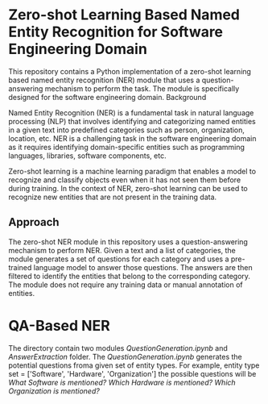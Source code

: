 # Zero-shot Learning Based Named Entity Recognition for Software Engineering Domain

This repository contains a Python implementation of a zero-shot learning based named entity recognition (NER) module that uses a question-answering mechanism to perform the task. The module is specifically designed for the software engineering domain.
Background

Named Entity Recognition (NER) is a fundamental task in natural language processing (NLP) that involves identifying and categorizing named entities in a given text into predefined categories such as person, organization, location, etc. NER is a challenging task in the software engineering domain as it requires identifying domain-specific entities such as programming languages, libraries, software components, etc.

Zero-shot learning is a machine learning paradigm that enables a model to recognize and classify objects even when it has not seen them before during training. In the context of NER, zero-shot learning can be used to recognize new entities that are not present in the training data.

## Approach

The zero-shot NER module in this repository uses a question-answering mechanism to perform NER. Given a text and a list of categories, the module generates a set of questions for each category and uses a pre-trained language model to answer those questions. The answers are then filtered to identify the entities that belong to the corresponding category. The module does not require any training data or manual annotation of entities.

# QA-Based NER
The directory contain two modules _QuestionGeneration.ipynb_ and _AnswerExtraction_ folder. The _QuestionGeneration.ipynb_ generates the potential questions froma given set of entity types. For example, entity type set = ['Software', 'Hardware', 'Organization'] the possible questions will be 
_What Software is mentioned?_
_Which Hardware is mentioned?_
_Which Organization is mentioned?_
